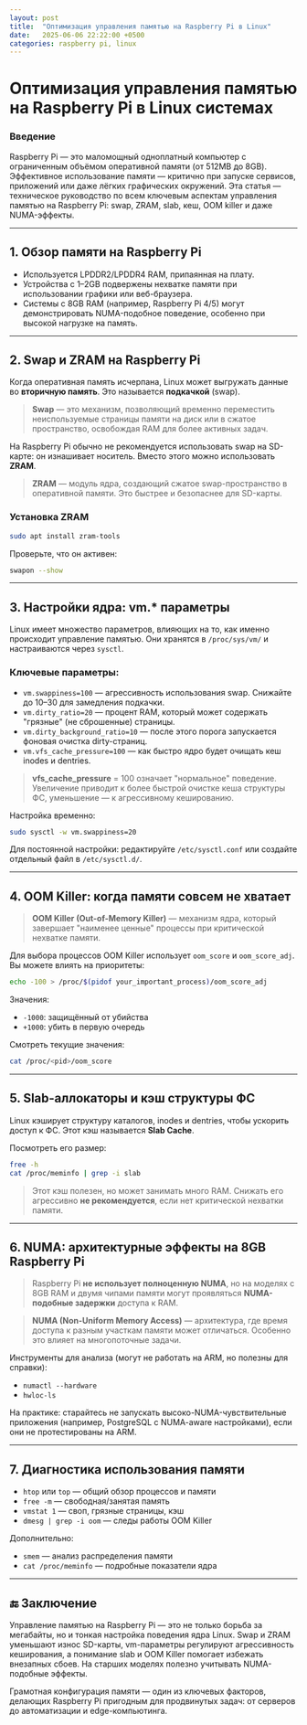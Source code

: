 ```yaml
---
layout: post
title:  "Оптимизация управления памятью на Raspberry Pi в Linux"
date:   2025-06-06 22:22:00 +0500
categories: raspberry pi, linux
---
```


# Оптимизация управления памятью на Raspberry Pi в Linux системах

###  Введение

Raspberry Pi — это маломощный одноплатный компьютер с ограниченным объёмом оперативной памяти (от 512MB до 8GB). Эффективное использование памяти — критично при запуске сервисов, приложений или даже лёгких графических окружений. Эта статья — техническое руководство по всем ключевым аспектам управления памятью на Raspberry Pi: swap, ZRAM, slab, кеш, OOM killer и даже NUMA-эффекты.

---

##  1. Обзор памяти на Raspberry Pi

* Используется LPDDR2/LPDDR4 RAM, припаянная на плату.
* Устройства с 1–2GB подвержены нехватке памяти при использовании графики или веб-браузера.
* Системы с 8GB RAM (например, Raspberry Pi 4/5) могут демонстрировать NUMA-подобное поведение, особенно при высокой нагрузке на память.

---

##  2. Swap и ZRAM на Raspberry Pi

Когда оперативная память исчерпана, Linux может выгружать данные во **вторичную память**. Это называется **подкачкой** (swap).

>  **Swap** — это механизм, позволяющий временно переместить неиспользуемые страницы памяти на диск или в сжатое пространство, освобождая RAM для более активных задач.

На Raspberry Pi обычно не рекомендуется использовать swap на SD-карте: он изнашивает носитель. Вместо этого можно использовать **ZRAM**.

>  **ZRAM** — модуль ядра, создающий сжатое swap-пространство в оперативной памяти. Это быстрее и безопаснее для SD-карты.

###  Установка ZRAM

```bash
sudo apt install zram-tools
```

Проверьте, что он активен:

```bash
swapon --show
```

---

##  3. Настройки ядра: vm.\* параметры

Linux имеет множество параметров, влияющих на то, как именно происходит управление памятью. Они хранятся в `/proc/sys/vm/` и настраиваются через `sysctl`.

###  Ключевые параметры:

* `vm.swappiness=100` — агрессивность использования swap. Снижайте до 10–30 для замедления подкачки.
* `vm.dirty_ratio=20` — процент RAM, который может содержать "грязные" (не сброшенные) страницы.
* `vm.dirty_background_ratio=10` — после этого порога запускается фоновая очистка dirty-страниц.
* `vm.vfs_cache_pressure=100` — как быстро ядро будет очищать кеш inodes и dentries.

>  **vfs\_cache\_pressure** = 100 означает "нормальное" поведение. Увеличение приводит к более быстрой очистке кеша структуры ФС, уменьшение — к агрессивному кешированию.

Настройка временно:

```bash
sudo sysctl -w vm.swappiness=20
```

Для постоянной настройки: редактируйте `/etc/sysctl.conf` или создайте отдельный файл в `/etc/sysctl.d/`.

---

##  4. OOM Killer: когда памяти совсем не хватает

>  **OOM Killer (Out-of-Memory Killer)** — механизм ядра, который завершает "наименее ценные" процессы при критической нехватке памяти.

Для выбора процессов OOM Killer использует `oom_score` и `oom_score_adj`. Вы можете влиять на приоритеты:

```bash
echo -100 > /proc/$(pidof your_important_process)/oom_score_adj
```

Значения:

* `-1000`: защищённый от убийства
* `+1000`: убить в первую очередь

Смотреть текущие значения:

```bash
cat /proc/<pid>/oom_score
```

---

##  5. Slab-аллокаторы и кэш структуры ФС

Linux кэширует структуру каталогов, inodes и dentries, чтобы ускорить доступ к ФС. Этот кэш называется **Slab Cache**.

Посмотреть его размер:

```bash
free -h
cat /proc/meminfo | grep -i slab
```

>  Этот кэш полезен, но может занимать много RAM. Снижать его агрессивно **не рекомендуется**, если нет критической нехватки памяти.

---

##  6. NUMA: архитектурные эффекты на 8GB Raspberry Pi

>  Raspberry Pi **не использует полноценную NUMA**, но на моделях с 8GB RAM и двумя чипами памяти могут проявляться **NUMA-подобные задержки** доступа к RAM.

>  **NUMA (Non-Uniform Memory Access)** — архитектура, где время доступа к разным участкам памяти может отличаться. Особенно это влияет на многопоточные задачи.

Инструменты для анализа (могут не работать на ARM, но полезны для справки):

* `numactl --hardware`
* `hwloc-ls`

На практике: старайтесь не запускать высоко-NUMA-чувствительные приложения (например, PostgreSQL с NUMA-aware настройками), если они не протестированы на ARM.

---

##  7. Диагностика использования памяти

* `htop` или `top` — общий обзор процессов и памяти
* `free -m` — свободная/занятая память
* `vmstat 1` — своп, грязные страницы, кэш
* `dmesg | grep -i oom` — следы работы OOM Killer

Дополнительно:

* `smem` — анализ распределения памяти
* `cat /proc/meminfo` — подробные показатели ядра

---

## 🔚 Заключение

Управление памятью на Raspberry Pi — это не только борьба за мегабайты, но и тонкая настройка поведения ядра Linux. Swap и ZRAM уменьшают износ SD-карты, vm-параметры регулируют агрессивность кеширования, а понимание slab и OOM Killer помогает избежать внезапных сбоев. На старших моделях полезно учитывать NUMA-подобные эффекты.

Грамотная конфигурация памяти — один из ключевых факторов, делающих Raspberry Pi пригодным для продвинутых задач: от серверов до автоматизации и edge-компьютинга.
